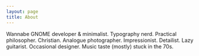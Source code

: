 ```yaml
---
layout: page
title: About
---
```


Wannabe GNOME developer & minimalist. Typography nerd. Practical philosopher.
Christian. Analogue photographer. Impressionist. Detailist. Lazy guitarist.
Occasional designer. Music taste (mostly) stuck in the 70s.

[//]: # ( vim: set tw=72 fo=awntq spell spelllang=en:)
